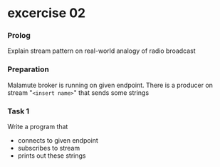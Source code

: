 # excercise 02

### Prolog
Explain stream pattern on real-world analogy of radio broadcast

### Preparation
Malamute broker is running on given endpoint.
There is a producer on stream  "`<insert name>`" that sends some strings 

### Task 1
Write a program that
 * connects to given endpoint
 * subscribes to stream
 * prints out these strings

